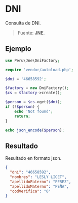 # DNI
Consulta de DNI.
> Fuente: **JNE**.

## Ejemplo

```php
use Peru\Jne\DniFactory;

require 'vendor/autoload.php';

$dni = '46658592';

$factory = new DniFactory();
$cs = $factory->create();

$person = $cs->get($dni);
if (!$person) {
    echo 'Not found';
    return;
}

echo json_encode($person);

```

## Resultado

Resultado en formato json.

```json
{
  "dni": "46658592",
  "nombres": "LESLY LICET",
  "apellidoPaterno": "PEREZ",
  "apellidoMaterno": "PEÑA",
  "codVerifica": "6"
}
```
